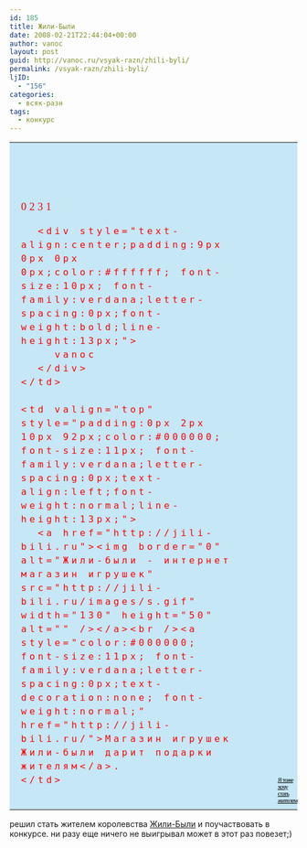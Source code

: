 ```yaml
---
id: 185
title: Жили-Были
date: 2008-02-21T22:44:04+00:00
author: vanoc
layout: post
guid: http://vanoc.ru/vsyak-razn/zhili-byli/
permalink: /vsyak-razn/zhili-byli/
ljID:
  - "156"
categories:
  - всяк-разн
tags:
  - конкурс
---
```

<table cellpadding="0" cellspacing="0" width="322" border="0" style="background:#c6e7f6 url('http://jili-bili.ru/zhiteli/3.jpg') left top no-repeat;">
  <tr>
    <td rowspan="2" style="padding:100px 0px 20px 20px;color:#ff0000; font-size:19px; font-family:verdana;letter-spacing:5px;line-height:24px;">
      0231</p> 
      
      <div style="text-align:center;padding:9px 0px 0px 0px;color:#ffffff; font-size:10px; font-family:verdana;letter-spacing:0px;font-weight:bold;line-height:13px;">
        vanoc
      </div>
    </td>
    
    <td valign="top" style="padding:0px 2px 10px 92px;color:#000000; font-size:11px; font-family:verdana;letter-spacing:0px;text-align:left;font-weight:normal;line-height:13px;">
      <a href="http://jili-bili.ru"><img border="0" alt="Жили-были - интернет магазин игрушек" src="http://jili-bili.ru/images/s.gif" width="130" height="50" alt="" /></a><br /><a style="color:#000000; font-size:11px; font-family:verdana;letter-spacing:0px;text-decoration:none; font-weight:normal;" href="http://jili-bili.ru/">Магазин игрушек Жили-были дарит подарки жителям</a>.
    </td>
  </tr>
  
  <tr>
    <td valign="bottom" style="padding:0px 0px 10px 81px;">
      <a style="color:#000000; font-size:11px; font-family:verdana;letter-spacing:-0.08em;font-weight:normal;" href="http://jili-bili.ru/blogokonkurs/">Я тоже хочу стать жителем</a>
    </td>
  </tr>
</table>

решил стать жителем королевства <a href="http://jili-bili.ru/" target="_blank">Жили-Были</a> и поучаствовать в конкурсе. ни разу еще ничего не выигрывал может в этот раз повезет;)